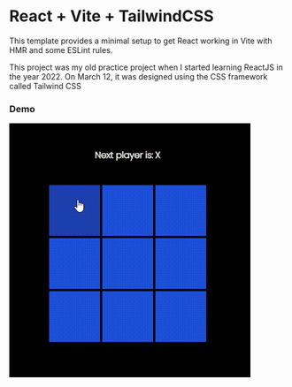 # React + Vite + TailwindCSS

This template provides a minimal setup to get React working in Vite with HMR and some ESLint rules.

This project was my old practice project when I started learning ReactJS in the year 2022. On March 12, it was designed using the CSS framework called Tailwind CSS

<h3>Demo</h3>
<img src="demo.gif" alt="demo" />
